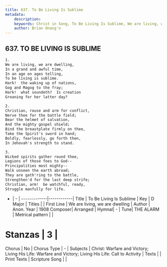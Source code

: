 ```yaml
---
title: 637. To Be Living Is Sublime
metadata:
    description: 
    keywords: Christ in Song, To Be Living Is Sublime, We are living, we are dwelling , 
    author: Brian Onang'o
---
```



## 637. TO BE LIVING IS SUBLIME

```txt
1.
We are living, we are dwelling,
In a grand and awful time,
In an age on ages telling,
To be living is sublime.
Hark!  the waking up of nations,
Gog and Magog to the fray;
Hark!  what soundeth?  Is creation
Groaning for her latter day?

2.
Christian, rouse and arm for conflict,
Nerve thee for the battle field;
Bear the helmet of salvation,
And the mighty gospel shield;
Bind the breastplate firmly on thee,
Take the Spirit's sword in hand;
Boldly, fearlessly, go forth then,
In Jehovah's strength to stand.

3.
Wicked spirits gather round thee,
Legions of those foes to God--
Principalities most mighty--
Walk unseen the earth abroad;
They are gath'ring to the battle,
Strengthen'd for the last deep strife;
Christian, arm!  be watchful, ready,
Struggle manfully for life.

```

- |   -  |
-------------|------------|
Title | To Be Living Is Sublime |
Key | D Major |
Titles |  |
First Line | We are living, we are dwelling  |
Author | Anon.
Year | 1908
Composer| Arranged |
Hymnal|  - |
Tune| THE ALARM |
Metrical pattern | |
# Stanzas | 3 |
Chorus | No |
Chorus Type | - |
Subjects | Christ: Warfare and Victory; Living His Life: Warfare and Victory; Living His Life: Call to Activity |
Texts |  |
Print Texts | 
Scripture Song |  |
  
